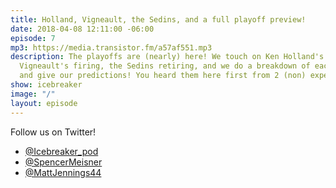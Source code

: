 ```yaml
---
title: Holland, Vigneault, the Sedins, and a full playoff preview!
date: 2018-04-08 12:11:00 -06:00
episode: 7
mp3: https://media.transistor.fm/a57af551.mp3
description: The playoffs are (nearly) here! We touch on Ken Holland's extension,
  Vigneault's firing, the Sedins retiring, and we do a breakdown of each playoff series,
  and give our predictions! You heard them here first from 2 (non) experts.
show: icebreaker
image: "/"
layout: episode
---
```


Follow us on Twitter!

* [@Icebreaker_pod](https://twitter.com/icebreaker_pod)
* [@SpencerMeisner](https://twitter.com/spencermeisner)
* [@MattJennings44](https://twitter.com/mattjennings44)
